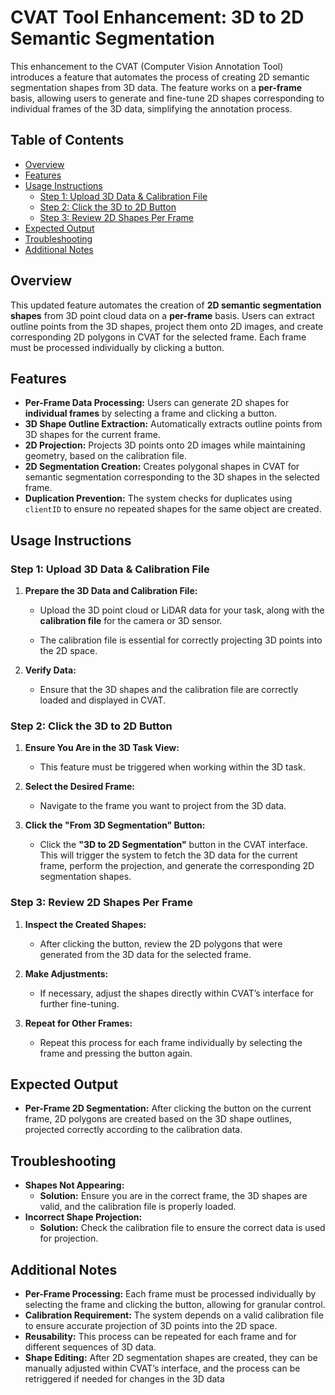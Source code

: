 ﻿
# **CVAT Tool Enhancement: 3D to 2D Semantic Segmentation**

This enhancement to the CVAT (Computer Vision Annotation Tool) introduces a feature that automates the process of creating 2D semantic segmentation shapes from 3D data. The feature works on a **per-frame** basis, allowing users to generate and fine-tune 2D shapes corresponding to individual frames of the 3D data, simplifying the annotation process.

## **Table of Contents**

-   [Overview](#overview)
-   [Features](#features)
-   [Usage Instructions](#usage-instructions)
    -   [Step 1: Upload 3D Data & Calibration File](#step-1-upload-3d-data-and-calibration-file)
    -   [Step 2: Click the 3D to 2D Button](#step-2-click-the-3d-to-2d-button)
    -   [Step 3: Review 2D Shapes Per Frame](#step-3-review-2d-shapes-per-frame)
-   [Expected Output](#expected-output)
-   [Troubleshooting](#troubleshooting)
-   [Additional Notes](#additional-notes)

## **Overview**

This updated feature automates the creation of **2D semantic segmentation shapes** from 3D point cloud data on a **per-frame** basis. Users can extract outline points from the 3D shapes, project them onto 2D images, and create corresponding 2D polygons in CVAT for the selected frame. Each frame must be processed individually by clicking a button.

## **Features**

-   **Per-Frame Data Processing:** Users can generate 2D shapes for **individual frames** by selecting a frame and clicking a button.
-   **3D Shape Outline Extraction:** Automatically extracts outline points from 3D shapes for the current frame.
-   **2D Projection:** Projects 3D points onto 2D images while maintaining geometry, based on the calibration file.
-   **2D Segmentation Creation:** Creates polygonal shapes in CVAT for semantic segmentation corresponding to the 3D shapes in the selected frame.
-   **Duplication Prevention:** The system checks for duplicates using `clientID` to ensure no repeated shapes for the same object are created.

## **Usage Instructions**

### **Step 1: Upload 3D Data & Calibration File**

1.  **Prepare the 3D Data and Calibration File:**
    
    -   Upload the 3D point cloud or LiDAR data for your task, along with the **calibration file** for the camera or 3D sensor.
        
    -   The calibration file is essential for correctly projecting 3D points into the 2D space.
        
2.  **Verify Data:**
    
    -   Ensure that the 3D shapes and the calibration file are correctly loaded and displayed in CVAT.

### **Step 2: Click the 3D to 2D Button**

1.  **Ensure You Are in the 3D Task View:**
    
    -   This feature must be triggered when working within the 3D task.
2.  **Select the Desired Frame:**
    
    -   Navigate to the frame you want to project from the 3D data.
3.  **Click the "From 3D Segmentation" Button:**
    
    -   Click the **"3D to 2D Segmentation"** button in the CVAT interface. This will trigger the system to fetch the 3D data for the current frame, perform the projection, and generate the corresponding 2D segmentation shapes.

### **Step 3: Review 2D Shapes Per Frame**

1.  **Inspect the Created Shapes:**
    
    -   After clicking the button, review the 2D polygons that were generated from the 3D data for the selected frame.
2.  **Make Adjustments:**
    
    -   If necessary, adjust the shapes directly within CVAT’s interface for further fine-tuning.
3.  **Repeat for Other Frames:**
    
    -   Repeat this process for each frame individually by selecting the frame and pressing the button again.

## **Expected Output**

-   **Per-Frame 2D Segmentation:** After clicking the button on the current frame, 2D polygons are created based on the 3D shape outlines, projected correctly according to the calibration data.

## **Troubleshooting**

-   **Shapes Not Appearing:**
    -   **Solution:** Ensure you are in the correct frame, the 3D shapes are valid, and the calibration file is properly loaded.
-   **Incorrect Shape Projection:**
    -   **Solution:** Check the calibration file to ensure the correct data is used for projection.

## **Additional Notes**

-   **Per-Frame Processing:** Each frame must be processed individually by selecting the frame and clicking the button, allowing for granular control.
-   **Calibration Requirement:** The system depends on a valid calibration file to ensure accurate projection of 3D points into the 2D space.
-   **Reusability:** This process can be repeated for each frame and for different sequences of 3D data.
-   **Shape Editing:** After 2D segmentation shapes are created, they can be manually adjusted within CVAT’s interface, and the process can be retriggered if needed for changes in the 3D data
